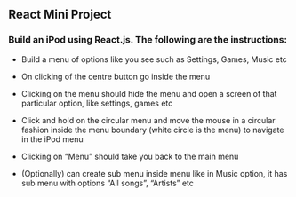 ## React Mini Project ##

### Build an iPod using React.js. The following are the instructions: ###

* Build a menu of options like you see such as Settings, Games, Music etc

* On clicking of the centre button go inside the menu

* Clicking on the menu should hide the menu and open a screen of that particular option, like settings, games etc

* Click and hold on the circular menu and move the mouse in a circular fashion inside the menu boundary (white circle is the menu) to navigate in the iPod menu

* Clicking on “Menu” should take you back to the main menu

* (Optionally) can create sub menu inside menu like in Music option, it has sub menu with options “All songs”, “Artists” etc